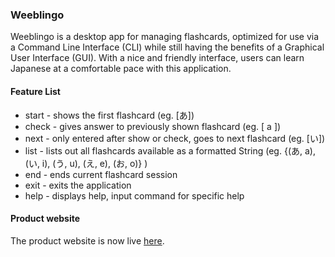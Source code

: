 ### Weeblingo
Weeblingo is a desktop app for managing flashcards, optimized for use via a Command Line Interface (CLI) 
while still having the benefits of a Graphical User Interface (GUI). With a nice and friendly interface, 
users can learn Japanese at a comfortable pace with this application.

#### Feature List
- start \- shows the first flashcard (eg. [あ])
- check \- gives answer to previously shown flashcard (eg. [ a ])
- next \- only entered after show or check, goes to next flashcard (eg. [い])
- list \- lists out all flashcards available as a formatted String (eg. {(あ, a), (い, i), (う, u), (え, e), (お, o)} )
- end \- ends current flashcard session
- exit \- exits the application
- help \- displays help, input command for specific help

#### Product website
The product website is now live [here](https://ay2021s2-cs2103-t13-1.github.io/tp/).